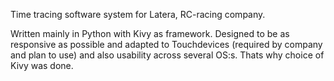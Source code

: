 Time tracing software system for Latera, RC-racing company. 

Written mainly in Python with Kivy as framework. 
Designed to be as responsive as possible and adapted to Touchdevices (required by company and plan to use) and also usability across several OS:s. Thats why choice of Kivy was done.